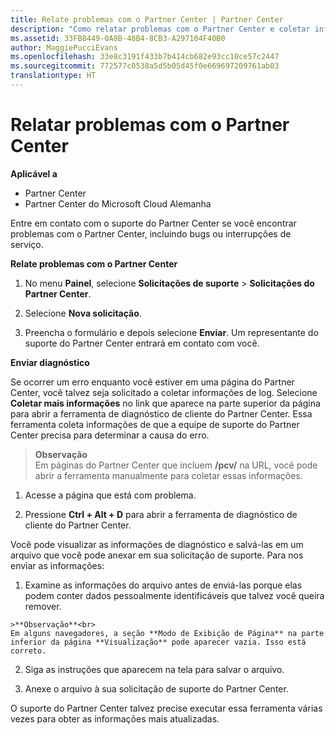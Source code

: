 ```yaml
---
title: Relate problemas com o Partner Center | Partner Center
description: "Como relatar problemas com o Partner Center e coletar informações de diagnóstico para nossa equipe de suporte."
ms.assetid: 33FB8449-0A8B-48B4-8CB3-A297104F40B0
author: MaggiePucciEvans
ms.openlocfilehash: 33e8c3191f433b7b414cb682e93cc10ce57c2447
ms.sourcegitcommit: 772577c0538a5d5b05d45f0e669697209761ab03
translationtype: HT
---
```

# <a name="report-problems-with-partner-center"></a>Relatar problemas com o Partner Center

**Aplicável a**

-  Partner Center
-  Partner Center do Microsoft Cloud Alemanha

Entre em contato com o suporte do Partner Center se você encontrar problemas com o Partner Center, incluindo bugs ou interrupções de serviço.

**Relate problemas com o Partner Center**

1.  No menu **Painel**, selecione **Solicitações de suporte** &gt; **Solicitações do Partner Center**.

2.  Selecione **Nova solicitação**.

3.  Preencha o formulário e depois selecione **Enviar**. Um representante do suporte do Partner Center entrará em contato com você.

**Enviar diagnóstico**

Se ocorrer um erro enquanto você estiver em uma página do Partner Center, você talvez seja solicitado a coletar informações de log. Selecione **Coletar mais informações** no link que aparece na parte superior da página para abrir a ferramenta de diagnóstico de cliente do Partner Center. Essa ferramenta coleta informações de que a equipe de suporte do Partner Center precisa para determinar a causa do erro. 

>**Observação**<br>
Em páginas do Partner Center que incluem **/pcv/** na URL, você pode abrir a ferramenta manualmente para coletar essas informações.

1.    Acesse a página que está com problema.

2.    Pressione **Ctrl + Alt + D** para abrir a ferramenta de diagnóstico de cliente do Partner Center.

Você pode visualizar as informações de diagnóstico e salvá-las em um arquivo que você pode anexar em sua solicitação de suporte. Para nos enviar as informações:

1.    Examine as informações do arquivo antes de enviá-las porque elas podem conter dados pessoalmente identificáveis que talvez você queira remover. 

    >**Observação**<br>
    Em alguns navegadores, a seção **Modo de Exibição de Página** na parte inferior da página **Visualização** pode aparecer vazia. Isso está correto.

2.    Siga as instruções que aparecem na tela para salvar o arquivo.

3.    Anexe o arquivo à sua solicitação de suporte do Partner Center.

O suporte do Partner Center talvez precise executar essa ferramenta várias vezes para obter as informações mais atualizadas.


